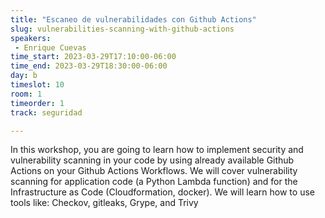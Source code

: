 ```yaml
---
title: "Escaneo de vulnerabilidades con Github Actions"
slug: vulnerabilities-scanning-with-github-actions
speakers:
 - Enrique Cuevas
time_start: 2023-03-29T17:10:00-06:00
time_end: 2023-03-29T18:30:00-06:00
day: b
timeslot: 10
room: 1
timeorder: 1
track: seguridad

---
```


In this workshop, you are going to learn how to implement security and vulnerability scanning in your code by using already available Github Actions on your Github Actions Workflows. We will cover vulnerability scanning for application code (a Python Lambda function) and for the Infrastructure as Code (Cloudformation, docker). We will learn how to use tools like: Checkov, gitleaks, Grype, and Trivy